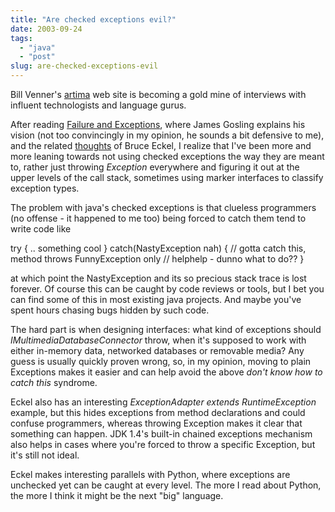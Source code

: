 ```yaml
---
title: "Are checked exceptions evil?"
date: 2003-09-24
tags: 
  - "java"
  - "post"
slug: are-checked-exceptions-evil
---
```


Bill Venner's [artima](http://www.artima.com/) web site is becoming a gold mine of interviews with influent technologists and language gurus.

After reading [Failure and Exceptions](http://www.artima.com/intv/solidP.html), where James Gosling explains his vision (not too convincingly in my opinion, he sounds a bit defensive to me), and the related [thoughts](http://www.mindview.net/Etc/Discussions/CheckedExceptions) of Bruce Eckel, I realize that I've been more and more leaning towards not using checked exceptions the way they are meant to, rather just throwing _Exception_ everywhere and figuring it out at the upper levels of the call stack, sometimes using marker interfaces to classify exception types.

The problem with java's checked exceptions is that clueless programmers (no offense - it happened to me too) being forced to catch them tend to write code like

try {
.. something cool
} catch(NastyException nah) {
// gotta catch this, method throws FunnyException only
// helphelp - dunno what to do??
}

at which point the NastyException and its so precious stack trace is lost forever. Of course this can be caught by code reviews or tools, but I bet you can find some of this in most existing java projects. And maybe you've spent hours chasing bugs hidden by such code.

The hard part is when designing interfaces: what kind of exceptions should _IMultimediaDatabaseConnector_ throw, when it's supposed to work with either in-memory data, networked databases or removable media? Any guess is usually quickly proven wrong, so, in my opinion, moving to plain Exceptions makes it easier and can help avoid the above _don't know how to catch this_ syndrome.

Eckel also has an interesting _ExceptionAdapter extends RuntimeException_ example, but this hides exceptions from method declarations and could confuse programmers, whereas throwing Exception makes it clear that something can happen. JDK 1.4's built-in chained exceptions mechanism also helps in cases where you're forced to throw a specific Exception, but it's still not ideal.

Eckel makes interesting parallels with Python, where exceptions are unchecked yet can be caught at every level. The more I read about Python, the more I think it might be the next "big" language.
